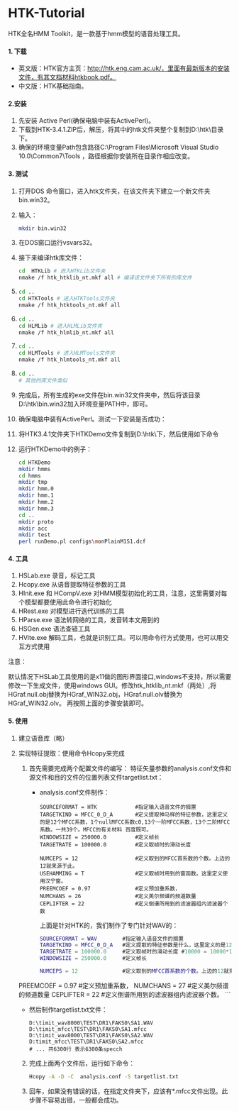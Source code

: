 # HTK-Tutorial

HTK全名HMM Toolkit，是一款基于hmm模型的语音处理工具。

#### 1. 下载

- 英文版：HTK官方主页：http://htk.eng.cam.ac.uk/，里面有最新版本的安装文件，有其文档材料htkbook.pdf。
- 中文版：HTK基础指南。

#### 2.安装

1. 先安装 Active Perl(确保电脑中装有ActivePerl)。
2. 下载到HTK-3.4.1.ZIP后，解压，将其中的htk文件夹整个复制到D:\htk\目录下。
3. 确保的环境变量Path包含路径C:\Program Files\Microsoft Visual Studio 10.0\Common7\Tools ，路径根据你安装所在目录作相应改变。

#### 3. 测试

1. 打开DOS 命令窗口，进入htk文件夹，在该文件夹下建立一个新文件夹bin.win32。

2. 输入：

   ```bash
   mkdir bin.win32
   ```

3. 在DOS窗口运行vsvars32。

4. 接下来编译htk库文件：

   ```bash
   cd  HTKLib # 进入HTKLib文件夹  
   nmake /f htk_htklib_nt.mkf all # 编译该文件夹下所有的库文件
   ```

5. ```bash
   cd .. 
   cd HTKTools # 进入HTKTools文件夹
   nmake /f htk_htktools_nt.mkf all
   ```

6. ```bash
   cd .. 
   cd HLMLib # 进入HLMLib文件夹
   nmake /f htk_hlmlib_nt.mkf all 
   ```

7. ```bash
   cd ..                          
   cd HLMTools # 进入HLMTools文件夹                   
   nmake /f htk_hlmtools_nt.mkf all
   ```

8. ```bash
   cd ..                          
   # 其他的库文件类似
   ```

9.  完成后，所有生成的exe文件在bin.win32文件夹中，然后将该目录D:\htk\bin.win32加入环境变量PATH中，即可。

10. 确保电脑中装有ActivePerl。测试一下安装是否成功：

11. 将HTK3.4.1文件夹下HTKDemo文件复制到D:\htk\下，然后使用如下命令

12. 运行HTKDemo中的例子：

    ```bash
    cd HTKDemo
    mkdir hmms
    cd hmms
    mkdir tmp
    mkdir hmm.0
    mkdir hmm.1
    mkdir hmm.2
    mkdir hmm.3
    cd ..
    mkdir proto
    mkdir acc
    mkdir test
    perl runDemo.pl configs\monPlainM1S1.dcf
    ```

#### 4. 工具

1. HSLab.exe     录音，标记工具
2. Hcopy.exe     从语音提取特征参数的工具
3. HInit.exe 和 HCompV.exe 对HMM模型初始化的工具，注意，这里需要对每个模型都要使用此命令进行初始化
4. HRest.exe     对模型进行迭代训练的工具
5. HParse.exe    语法转网络的工具，发音转本文用到的
6. HSGen.exe    语法查错工具
7. HVite.exe      解码工具，也就是识别工具。可以用命令行方式使用，也可以用交互方式使用

注意：

默认情况下HSLab工具使用的是x11做的图形界面接口,windows不支持，所以需要修改一下生成文件，使用windows GUI。修改htk_htklib_nt.mkf（两处）,将HGraf.null.obj替换为HGraf_WIN32.obj，HGraf.null.olv替换为 HGraf_WIN32.olv。
再按照上面的步骤安装即可。

#### 5. 使用

1. 建立语音库（略）

2. 实现特征提取：使用命令Hcopy来完成

   1. 首先需要完成两个配置文件的编写： 特征矢量参数的analysis.conf文件和源文件和目的文件的位置列表文件targetlist.txt：

      - analysis.conf文件制作：

        ```
        SOURCEFORMAT = HTK            #指定输入语音文件的搁置
        TARGETKIND = MFCC_0_D_A       #定义提取神马样的特征参数，这里定义的是12个MFCC系数，1个nullMFCC系数c0,13个一阶MFCC系数，13个二阶MFCC系数。一共39个。MFCC的有关材料 百度既可。
        WINDOWSIZE = 250000.0         #定义帧长
        TARGETRATE = 100000.0         #定义取帧时的滑动长度
        
        NUMCEPS = 12                  #定义取到的MFCC首系数的个数。上边的12就来源于此。
        USEHAMMING = T                #定义取帧时用到的窗函数。这里定义使用汉宁窗。
        PREEMCOEF = 0.97              #定义预加重系数，
        NUMCHANS = 26                 #定义美尔频谱的频道数量
        CEPLIFTER = 22                #定义倒谱所用到的滤波器组内滤波器个数
        ```

        上面是针对HTK的，我们制作了专门针对WAV的：

        ```matlab
        SOURCEFORMAT = WAV        #指定输入语音文件的搁置
        TARGETKIND = MFCC_0_D_A   #定义提取的特征参数是什么，这里定义的是12个MFCC系数，1个nullMFCC系数c0,13个一阶MFCC系数，13个二阶MFCC系数。一共39个。MFCC的有关材料 百度既可。
        TARGETRATE = 100000.0     #定义取帧时的滑动长度 #10000 = 10000*100ns = 1ms
        WINDOWSIZE = 250000.0     #定义帧长
     
        NUMCEPS = 12              #定义取到的MFCC首系数的个数。上边的12就来源于此。
     PREEMCOEF = 0.97          #定义预加重系数，
        NUMCHANS = 27             #定义美尔频谱的频道数量
        CEPLIFTER = 22            #定义倒谱所用到的滤波器组内滤波器个数。
        ```

        
   
      - 然后制作targetlist.txt文件：
   
        ```
        D:\timit_wav8000\TEST\DR1\FAKS0\SA1.WAV D:\timit_mfcc\TEST\DR1\FAKS0\SA1.mfcc
        D:\timit_wav8000\TEST\DR1\FAKS0\SA2.WAV D:timit_mfcc\TEST\DR1\FAKS0\SA2.mfcc
        # ... 共6300行 表示6300条specch
        ```
   
   2. 完成上面两个文件后，运行如下命令：
   
      ```bash
      Hcopy -A -D -C  analysis.conf -S targetlist.txt
      ```
   
   3. 回车，如果没有错误的话，在指定文件夹下，应该有*.mfcc文件出现。此步骤不容易出错，一般都会成功。











































